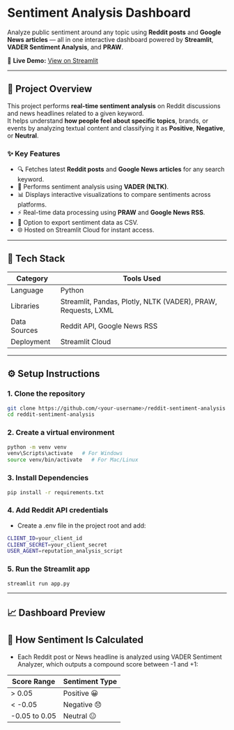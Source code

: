 # Sentiment Analysis Dashboard

Analyze public sentiment around any topic using **Reddit posts** and **Google News articles** — all in one interactive dashboard powered by **Streamlit**, **VADER Sentiment Analysis**, and **PRAW**.

🔗 **Live Demo:** [View on Streamlit](https://sentiment-analysis-aappttu35ub9cg3zbbdnuqb.streamlit.app/)

---

## 🚀 Project Overview

This project performs **real-time sentiment analysis** on Reddit discussions and news headlines related to a given keyword.  
It helps understand **how people feel about specific topics**, brands, or events by analyzing textual content and classifying it as **Positive**, **Negative**, or **Neutral**.

### ✨ Key Features
- 🔍 Fetches latest **Reddit posts** and **Google News articles** for any search keyword.  
- 💬 Performs sentiment analysis using **VADER (NLTK)**.  
- 📊 Displays interactive visualizations to compare sentiments across platforms.  
- ⚡ Real-time data processing using **PRAW** and **Google News RSS**.  
- 💾 Option to export sentiment data as CSV.  
- 🌐 Hosted on Streamlit Cloud for instant access.

---

## 🧩 Tech Stack

| Category | Tools Used |
|-----------|-------------|
| Language | Python |
| Libraries | Streamlit, Pandas, Plotly, NLTK (VADER), PRAW, Requests, LXML |
| Data Sources | Reddit API, Google News RSS |
| Deployment | Streamlit Cloud |

---


## ⚙️ Setup Instructions

### 1. Clone the repository
```bash
git clone https://github.com/<your-username>/reddit-sentiment-analysis.git
cd reddit-sentiment-analysis
```

### 2. Create a virtual environment
```bash
python -m venv venv
venv\Scripts\activate   # For Windows
source venv/bin/activate   # For Mac/Linux
```

### 3. Install Dependencies
```bash
pip install -r requirements.txt
```

### 4. Add Reddit API credentials
  - Create a .env file in the project root and add:
```bash
CLIENT_ID=your_client_id
CLIENT_SECRET=your_client_secret
USER_AGENT=reputation_analysis_script
```

### 5. Run the Streamlit app
```bash
streamlit run app.py
```

---

## 📈 Dashboard Preview



## 🧮 How Sentiment Is Calculated

  - Each Reddit post or News headline is analyzed using VADER Sentiment Analyzer, which outputs a compound score between -1 and +1:

  |Score Range |	Sentiment Type |
  |------------|-----------------|
  |> 0.05	| Positive 😀 |
  |< -0.05	| Negative 😞 |
  |-0.05 to 0.05 |	Neutral 😐 |
